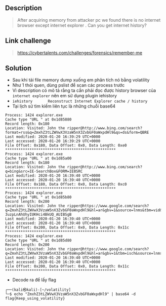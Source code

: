 ## Description 
> After acquiring memory from attacker pc we found there is no internet browser except internet explorer . Can you get internet history? 
## Link challenge 
> https://cybertalents.com/challenges/forensics/remember-me
## Solution
- Sau khi tải file memory dump xuống em phân tích nó bằng volatility
- Như 1 thói quen, dùng pslist để scan các process trước 
- Vì description có mô tả rằng ta cần phải đọc được history browser của `internet explorer` nên em sử dụng plugin iehistory
- `iehistory       Reconstruct Internet Explorer cache / history`
- Tại lịch sử tìm kiếm liên tục là những chuỗi base64 
```
Process: 1424 explorer.exe
Cache type "URL " at 0x1d85880
Record length: 0x180
Location: Visited: John the ripper@http://www.bing.com/search?format=rss&q=ZmxhZ3tLZWVwX3VzaW5nX3ZvbGF0aWxpdHl9&qs=ds&form=QBRE
Last modified: 2020-01-20 16:39:29 UTC+0000
Last accessed: 2020-01-20 16:39:29 UTC+0000
File Offset: 0x180, Data Offset: 0x0, Data Length: 0xe0
**************************************************
Process: 1424 explorer.exe
Cache type "URL " at 0x1d85a00
Record length: 0x180
Location: Visited: John the ripper@http://www.bing.com/search?q=bing&src=IE-SearchBox&FORM=IE8SRC
Last modified: 2020-01-20 16:39:40 UTC+0000
Last accessed: 2020-01-20 16:39:40 UTC+0000
File Offset: 0x180, Data Offset: 0x0, Data Length: 0xc0
**************************************************
Process: 1424 explorer.exe
Cache type "URL " at 0x1d85b80
Record length: 0x200
Location: Visited: John the ripper@https://www.google.com/search?q=ZmxhZ3tLZWVwX3VzaW5nX3ZvbGF0aWxpdHl9&hl=ar&gbv=1&source=lnms&tbm=vid&sa=X&ved=0ahUKEwjo5-3uzpLnAhUhyIUKHci4BkUQ_AUIBSgB
Last modified: 2020-01-20 16:39:40 UTC+0000
Last accessed: 2020-01-20 16:39:40 UTC+0000
File Offset: 0x200, Data Offset: 0x0, Data Length: 0x11c
**************************************************
Process: 1424 explorer.exe
Cache type "URL " at 0x1d85d80
Record length: 0x200
Location: Visited: John the ripper@https://www.google.com/search?q=ZmxhZ3tLZWVwX3VzaW5nX3ZvbGF0aWxpdHl9&hl=ar&gbv=1&tbm=isch&source=lnms&sa=X&ved=0ahUKEwicxM7wzpLnAhUPyYUKHV8bByYQ_AUIBigC
Last modified: 2020-01-20 16:39:40 UTC+0000
Last accessed: 2020-01-20 16:39:40 UTC+0000
File Offset: 0x200, Data Offset: 0x0, Data Length: 0x11c
**************************************************

```
- Decode ra để lấy flag 
```
┌──(kali㉿kali)-[~/volatility]
└─$ echo "ZmxhZ3tLZWVwX3VzaW5nX3ZvbGF0aWxpdHl9" | base64 -d
flag{Keep_using_volatility}    
```

